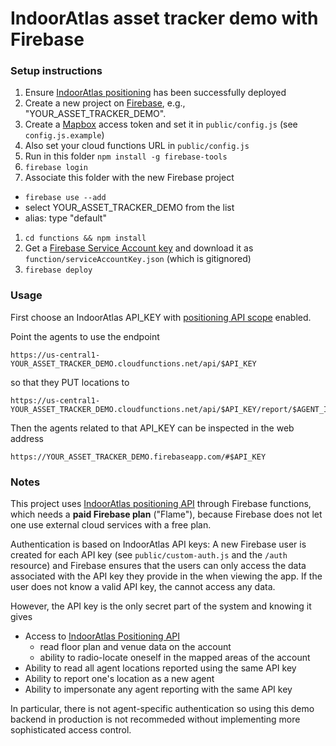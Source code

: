 # IndoorAtlas asset tracker demo with Firebase

### Setup instructions

 1. Ensure [IndoorAtlas positioning](https://indooratlas.freshdesk.com/support/solutions/articles/36000079590-indooratlas-positioning-overview)
    has been successfully deployed
 1. Create a new project on [Firebase](https://firebase.google.com/), e.g., "YOUR_ASSET_TRACKER_DEMO".
 1. Create a [Mapbox](https://www.mapbox.com/) access token and set it in `public/config.js` (see `config.js.example`)
 1. Also set your cloud functions URL in `public/config.js`
 1. Run in this folder `npm install -g firebase-tools`
 1. `firebase login`
 1. Associate this folder with the new Firebase project
   * `firebase use --add`
   * select YOUR_ASSET_TRACKER_DEMO from the list
   * alias: type "default"
 1. `cd functions && npm install`
 1. Get a [Firebase Service Account key](https://firebase.google.com/docs/admin/setup#add_firebase_to_your_app)
and download it as `function/serviceAccountKey.json` (which is gitignored)
 1. `firebase deploy`

### Usage

First choose an IndoorAtlas API_KEY with [positioning API scope](https://indooratlas.freshdesk.com/support/solutions/articles/36000051260-positioning-rest-api-overview) enabled.

Point the agents to use the endpoint

    https://us-central1-YOUR_ASSET_TRACKER_DEMO.cloudfunctions.net/api/$API_KEY

so that they PUT locations to

    https://us-central1-YOUR_ASSET_TRACKER_DEMO.cloudfunctions.net/api/$API_KEY/report/$AGENT_ID

Then the agents related to that API_KEY can be inspected in the web address

    https://YOUR_ASSET_TRACKER_DEMO.firebaseapp.com/#$API_KEY

### Notes

This project uses [IndoorAtlas positioning API](https://indooratlas.freshdesk.com/support/solutions/articles/36000051260-positioning-rest-api-overview)
through Firebase functions, which needs a **paid Firebase plan** ("Flame"),
because Firebase does not let one use external cloud services with a free plan.

Authentication is based on IndoorAtlas API keys: A new Firebase user is created
for each API key (see `public/custom-auth.js` and the `/auth` resource) and
Firebase ensures that the users can only access the data associated with the
API key they provide in the when viewing the app. If the user does not know a
valid API key, the cannot access any data.

However, the API key is the only secret part of the system and knowing it gives

 * Access to [IndoorAtlas Positioning API](https://docs.indooratlas.com/positioning-api.html)
    - read floor plan and venue data on the account
    - ability to radio-locate oneself in the mapped areas of the account
 * Ability to read all agent locations reported using the same API key
 * Ability to report one's location as a new agent
 * Ability to impersonate any agent reporting with the same API key

In particular, there is not agent-specific authentication so using this demo
backend in production is not recommeded without implementing more sophisticated
access control.
